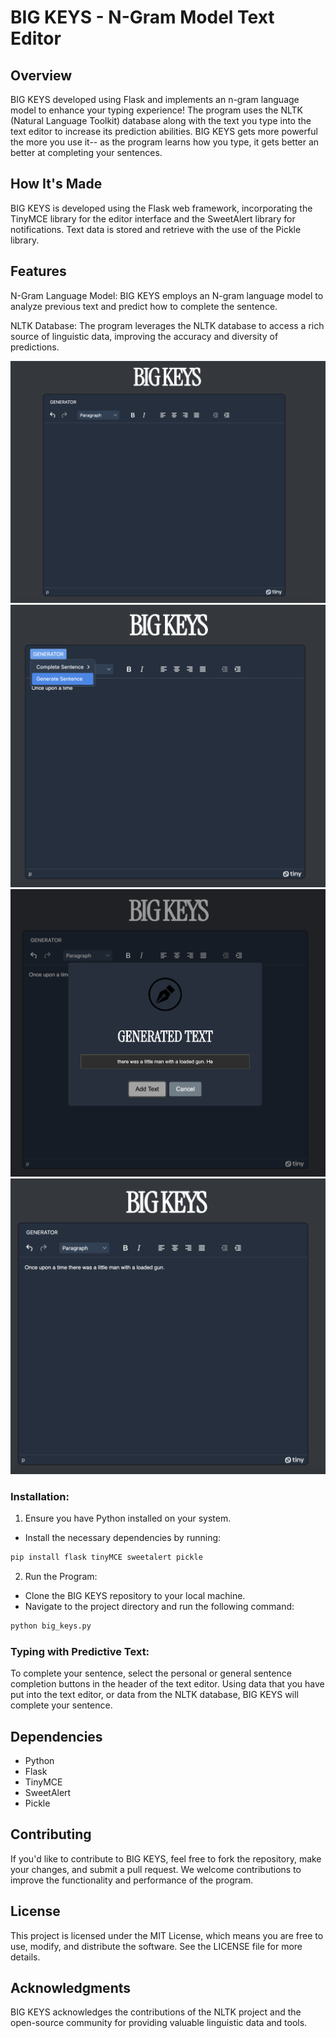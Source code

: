 # BIG KEYS - N-Gram Model Text Editor
## Overview
BIG KEYS developed using Flask and implements an n-gram language model to enhance your typing experience!
The program uses the NLTK (Natural Language Toolkit) database along with the text you type into the text editor to increase its prediction abilities. 
BIG KEYS gets more powerful the more you use it-- as the program learns how you type, it gets better an better at completing your sentences. 

## How It's Made
BIG KEYS is developed using the Flask web framework, incorporating the TinyMCE library for the editor interface and the SweetAlert library for notifications. Text data is stored and retrieve with the use of the Pickle library.

## Features
N-Gram Language Model: BIG KEYS employs an N-gram language model to analyze previous text and predict how to complete the sentence.

NLTK Database: The program leverages the NLTK database to access a rich source of linguistic data, improving the accuracy and diversity of predictions.

![one](rmimages/one.png)
![two](rmimages/two.png)
![three](rmimages/three.png)
![four](rmimages/four.png)

### Installation:

1. Ensure you have Python installed on your system.
- Install the necessary dependencies by running:

```bash
pip install flask tinyMCE sweetalert pickle
```

2. Run the Program:

- Clone the BIG KEYS repository to your local machine.
- Navigate to the project directory and run the following command:

```bash
python big_keys.py
```

### Typing with Predictive Text:

To complete your sentence, select the personal or general sentence completion buttons in the header of the text editor. Using data that you have put into the text editor, or data from the NLTK database, BIG KEYS will complete your sentence. 

## Dependencies
- Python
- Flask
- TinyMCE
- SweetAlert
- Pickle

## Contributing
If you'd like to contribute to BIG KEYS, feel free to fork the repository, make your changes, and submit a pull request. We welcome contributions to improve the functionality and performance of the program.

## License
This project is licensed under the MIT License, which means you are free to use, modify, and distribute the software. See the LICENSE file for more details.

## Acknowledgments
BIG KEYS acknowledges the contributions of the NLTK project and the open-source community for providing valuable linguistic data and tools.

